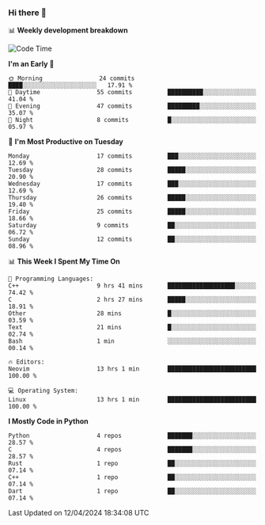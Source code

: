 ### Hi there 👋

📊 **Weekly development breakdown**
<!--START_SECTION:waka-->
![Code Time](http://img.shields.io/badge/Code%20Time-110%20hrs%2036%20mins-blue)

**I'm an Early 🐤** 

```text
🌞 Morning                24 commits          ████░░░░░░░░░░░░░░░░░░░░░   17.91 % 
🌆 Daytime                55 commits          ██████████░░░░░░░░░░░░░░░   41.04 % 
🌃 Evening                47 commits          █████████░░░░░░░░░░░░░░░░   35.07 % 
🌙 Night                  8 commits           █░░░░░░░░░░░░░░░░░░░░░░░░   05.97 % 
```
📅 **I'm Most Productive on Tuesday** 

```text
Monday                   17 commits          ███░░░░░░░░░░░░░░░░░░░░░░   12.69 % 
Tuesday                  28 commits          █████░░░░░░░░░░░░░░░░░░░░   20.90 % 
Wednesday                17 commits          ███░░░░░░░░░░░░░░░░░░░░░░   12.69 % 
Thursday                 26 commits          █████░░░░░░░░░░░░░░░░░░░░   19.40 % 
Friday                   25 commits          █████░░░░░░░░░░░░░░░░░░░░   18.66 % 
Saturday                 9 commits           ██░░░░░░░░░░░░░░░░░░░░░░░   06.72 % 
Sunday                   12 commits          ██░░░░░░░░░░░░░░░░░░░░░░░   08.96 % 
```


📊 **This Week I Spent My Time On** 

```text
💬 Programming Languages: 
C++                      9 hrs 41 mins       ███████████████████░░░░░░   74.42 % 
C                        2 hrs 27 mins       █████░░░░░░░░░░░░░░░░░░░░   18.91 % 
Other                    28 mins             █░░░░░░░░░░░░░░░░░░░░░░░░   03.59 % 
Text                     21 mins             █░░░░░░░░░░░░░░░░░░░░░░░░   02.74 % 
Bash                     1 min               ░░░░░░░░░░░░░░░░░░░░░░░░░   00.14 % 

🔥 Editors: 
Neovim                   13 hrs 1 min        █████████████████████████   100.00 % 

💻 Operating System: 
Linux                    13 hrs 1 min        █████████████████████████   100.00 % 
```

**I Mostly Code in Python** 

```text
Python                   4 repos             ███████░░░░░░░░░░░░░░░░░░   28.57 % 
C                        4 repos             ███████░░░░░░░░░░░░░░░░░░   28.57 % 
Rust                     1 repo              ██░░░░░░░░░░░░░░░░░░░░░░░   07.14 % 
C++                      1 repo              ██░░░░░░░░░░░░░░░░░░░░░░░   07.14 % 
Dart                     1 repo              ██░░░░░░░░░░░░░░░░░░░░░░░   07.14 % 
```




 Last Updated on 12/04/2024 18:34:08 UTC
<!--END_SECTION:waka-->
<!--
**R-enanVieira/R-enanVieira** is a ✨ _special_ ✨ repository because its `README.md` (this file) appears on your GitHub profile.

Here are some ideas to get you started:

- 🔭 I’m currently working on ...
- 🌱 I’m currently learning ...
- 👯 I’m looking to collaborate on ...
- 🤔 I’m looking for help with ...
- 💬 Ask me about ...
- 📫 How to reach me: ...
- 😄 Pronouns: ...
- ⚡ Fun fact: ...
-->
